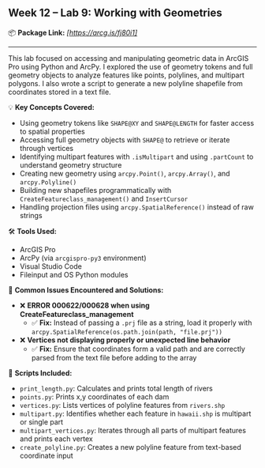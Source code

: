## **Week 12 – Lab 9: Working with Geometries**

📦 **Package Link:** *[https://arcg.is/fj80i1]*

---

This lab focused on accessing and manipulating geometric data in ArcGIS Pro using Python and ArcPy. I explored the use of geometry tokens and full geometry objects to analyze features like points, polylines, and multipart polygons. I also wrote a script to generate a new polyline shapefile from coordinates stored in a text file.

💡 **Key Concepts Covered:**
- Using geometry tokens like `SHAPE@XY` and `SHAPE@LENGTH` for faster access to spatial properties
- Accessing full geometry objects with `SHAPE@` to retrieve or iterate through vertices
- Identifying multipart features with `.isMultipart` and using `.partCount` to understand geometry structure
- Creating new geometry using `arcpy.Point()`, `arcpy.Array()`, and `arcpy.Polyline()`
- Building new shapefiles programmatically with `CreateFeatureclass_management()` and `InsertCursor`
- Handling projection files using `arcpy.SpatialReference()` instead of raw strings

🛠️ **Tools Used:**
- ArcGIS Pro
- ArcPy (via `arcgispro-py3` environment)
- Visual Studio Code
- Fileinput and OS Python modules

📝 **Common Issues Encountered and Solutions:**
- ❌ **ERROR 000622/000628 when using CreateFeatureclass_management**
  - ✅ **Fix:** Instead of passing a `.prj` file as a string, load it properly with `arcpy.SpatialReference(os.path.join(path, "file.prj"))`
- ❌ **Vertices not displaying properly or unexpected line behavior**
  - ✅ **Fix:** Ensure that coordinates form a valid path and are correctly parsed from the text file before adding to the array

📄 **Scripts Included:**
- `print_length.py`: Calculates and prints total length of rivers
- `points.py`: Prints x,y coordinates of each dam
- `vertices.py`: Lists vertices of polyline features from `rivers.shp`
- `multipart.py`: Identifies whether each feature in `hawaii.shp` is multipart or single part
- `multipart_vertices.py`: Iterates through all parts of multipart features and prints each vertex
- `create_polyline.py`: Creates a new polyline feature from text-based coordinate input
